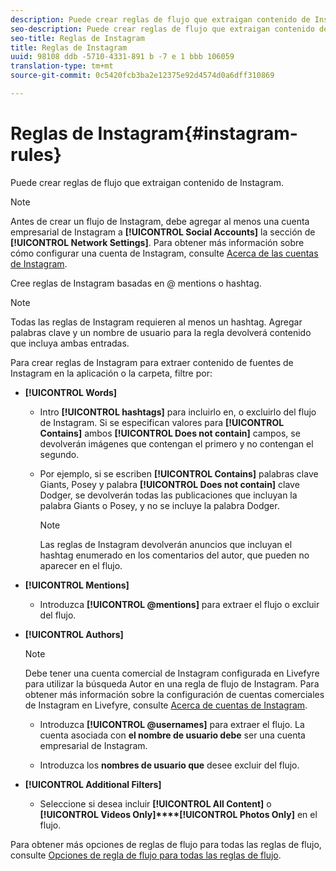 ```yaml
---
description: Puede crear reglas de flujo que extraigan contenido de Instagram.
seo-description: Puede crear reglas de flujo que extraigan contenido de Instagram.
seo-title: Reglas de Instagram
title: Reglas de Instagram
uuid: 98108 ddb -5710-4331-891 b -7 e 1 bbb 106059
translation-type: tm+mt
source-git-commit: 0c5420fcb3ba2e12375e92d4574d0a6dff310869

---
```



# Reglas de Instagram{#instagram-rules}

Puede crear reglas de flujo que extraigan contenido de Instagram.

>[!NOTE]
>
>Antes de crear un flujo de Instagram, debe agregar al menos una cuenta empresarial de Instagram a **[!UICONTROL Social Accounts]** la sección de **[!UICONTROL Network Settings]**. Para obtener más información sobre cómo configurar una cuenta de Instagram, consulte [Acerca de las cuentas de Instagram](../c-users-creating-accounts-with-studio-access/t-configure-social-accout-instagram/c-about-instagram-accounts.md#c_about_instagram_accounts).

Cree reglas de Instagram basadas en @ mentions o hashtag.

>[!NOTE]
>
>Todas las reglas de Instagram requieren al menos un hashtag. Agregar palabras clave y un nombre de usuario para la regla devolverá contenido que incluya ambas entradas.

Para crear reglas de Instagram para extraer contenido de fuentes de Instagram en la aplicación o la carpeta, filtre por:

* **[!UICONTROL Words]**

   * Intro **[!UICONTROL hashtags]** para incluirlo en, o excluirlo del flujo de Instagram. Si se especifican valores para **[!UICONTROL Contains]** ambos **[!UICONTROL Does not contain]** campos, se devolverán imágenes que contengan el primero y no contengan el segundo.

   * Por ejemplo, si se escriben **[!UICONTROL Contains]** palabras clave Giants, Posey y palabra **[!UICONTROL Does not contain]** clave Dodger, se devolverán todas las publicaciones que incluyan la palabra Giants o Posey, y no se incluye la palabra Dodger.

      >[!NOTE]
      >
      >Las reglas de Instagram devolverán anuncios que incluyan el hashtag enumerado en los comentarios del autor, que pueden no aparecer en el flujo.

* **[!UICONTROL Mentions]**

   * Introduzca **[!UICONTROL @mentions]** para extraer el flujo o excluir del flujo.

* **[!UICONTROL Authors]**

   >[!NOTE]
   >
   >Debe tener una cuenta comercial de Instagram configurada en Livefyre para utilizar la búsqueda Autor en una regla de flujo de Instagram. Para obtener más información sobre la configuración de cuentas comerciales de Instagram en Livefyre, consulte [Acerca de cuentas de Instagram](../c-users-creating-accounts-with-studio-access/t-configure-social-accout-instagram/c-about-instagram-accounts.md#c_about_instagram_accounts).

   * Introduzca **[!UICONTROL @usernames]** para extraer el flujo. La cuenta asociada con **el nombre de usuario debe** ser una cuenta empresarial de Instagram.

   * Introduzca los **nombres de usuario que** desee excluir del flujo.

* **[!UICONTROL Additional Filters]**

   * Seleccione si desea incluir **[!UICONTROL All Content]** o **[!UICONTROL Videos Only]****[!UICONTROL Photos Only]** en el flujo.

Para obtener más opciones de reglas de flujo para todas las reglas de flujo, consulte [Opciones de regla de flujo para todas las reglas de flujo](../c-streams/c-stream-rule-options-for-all-stream-rules.md#c_stream_rule_options_for_all_stream_rules).
